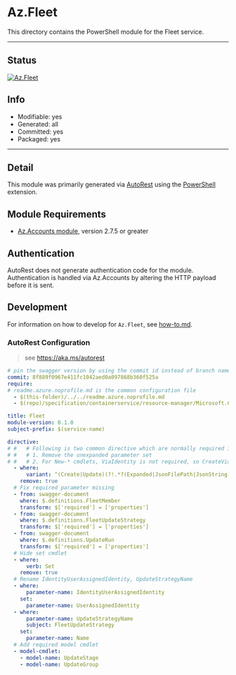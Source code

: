 <!-- region Generated -->
# Az.Fleet
This directory contains the PowerShell module for the Fleet service.

---
## Status
[![Az.Fleet](https://img.shields.io/powershellgallery/v/Az.Fleet.svg?style=flat-square&label=Az.Fleet "Az.Fleet")](https://www.powershellgallery.com/packages/Az.Fleet/)

## Info
- Modifiable: yes
- Generated: all
- Committed: yes
- Packaged: yes

---
## Detail
This module was primarily generated via [AutoRest](https://github.com/Azure/autorest) using the [PowerShell](https://github.com/Azure/autorest.powershell) extension.

## Module Requirements
- [Az.Accounts module](https://www.powershellgallery.com/packages/Az.Accounts/), version 2.7.5 or greater

## Authentication
AutoRest does not generate authentication code for the module. Authentication is handled via Az.Accounts by altering the HTTP payload before it is sent.

## Development
For information on how to develop for `Az.Fleet`, see [how-to.md](how-to.md).
<!-- endregion -->

### AutoRest Configuration
> see https://aka.ms/autorest

```yaml
# pin the swagger version by using the commit id instead of branch name
commit: 8f889f0967e411fc1042aed0a097868b360f525a
require:
# readme.azure.noprofile.md is the common configuration file
  - $(this-folder)/../../readme.azure.noprofile.md
  - $(repo)/specification/containerservice/resource-manager/Microsoft.ContainerService/fleet/readme.md

title: Fleet
module-version: 0.1.0
subject-prefix: $(service-name)

directive:
# #   # Following is two common directive which are normally required in all the RPs
# #   # 1. Remove the unexpanded parameter set
# #   # 2. For New-* cmdlets, ViaIdentity is not required, so CreateViaIdentityExpanded is removed as well
  - where:
      variant: ^(Create|Update)(?!.*?(Expanded|JsonFilePath|JsonString))
    remove: true
  # Fix required parameter missing
  - from: swagger-document
    where: $.definitions.FleetMember
    transform: $['required'] = ['properties']
  - from: swagger-document
    where: $.definitions.FleetUpdateStrategy
    transform: $['required'] = ['properties']
  - from: swagger-document
    where: $.definitions.UpdateRun
    transform: $['required'] = ['properties']
  # Hide set cmdlet
  - where:
      verb: Set
    remove: true
  # Rename IdentityUserAssignedIdentity, UpdateStrategyName
  - where:
      parameter-name: IdentityUserAssignedIdentity
    set:
      parameter-name: UserAssignedIdentity
  - where:
      parameter-name: UpdateStrategyName
      subject: FleetUpdateStrategy
    set:
      parameter-name: Name
  # Add required model cmdlet
  - model-cmdlet:
    - model-name: UpdateStage
    - model-name: UpdateGroup

